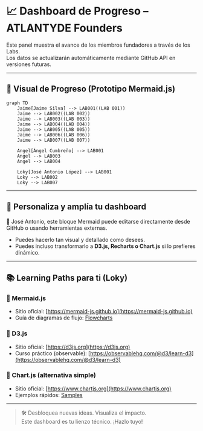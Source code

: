 # 📈 Dashboard de Progreso – ATLANTYDE Founders

Este panel muestra el avance de los miembros fundadores a través de los Labs.  
Los datos se actualizarán automáticamente mediante GitHub API en versiones futuras.

---

## 🌊 Visual de Progreso (Prototipo Mermaid.js)

```mermaid
graph TD
    Jaime[Jaime Silva] --> LAB001((LAB 001))
    Jaime --> LAB002((LAB 002))
    Jaime --> LAB003((LAB 003))
    Jaime --> LAB004((LAB 004))
    Jaime --> LAB005((LAB 005))
    Jaime --> LAB006((LAB 006))
    Jaime --> LAB007((LAB 007))

    Angel[Ángel Cumbreño] --> LAB001
    Angel --> LAB003
    Angel --> LAB004

    Loky[José Antonio López] --> LAB001
    Loky --> LAB002
    Loky --> LAB007
```

---

## 🔧 Personaliza y amplía tu dashboard

🎨 José Antonio, este bloque Mermaid puede editarse directamente desde GitHub o usando herramientas externas.

- Puedes hacerlo tan visual y detallado como desees.
- Puedes incluso transformarlo a **D3.js, Recharts o Chart.js** si lo prefieres dinámico.

---

## 📚 Learning Paths para ti (Loky)

### 📘 Mermaid.js
- Sitio oficial: [https://mermaid-js.github.io](https://mermaid-js.github.io)
- Guía de diagramas de flujo: [Flowcharts](https://mermaid-js.github.io/mermaid/#/flowchart)

### 📘 D3.js
- Sitio oficial: [https://d3js.org](https://d3js.org)
- Curso práctico (observable): [https://observablehq.com/@d3/learn-d3](https://observablehq.com/@d3/learn-d3)

### 📘 Chart.js (alternativa simple)
- Sitio oficial: [https://www.chartjs.org](https://www.chartjs.org)
- Ejemplos rápidos: [Samples](https://www.chartjs.org/samples/latest/)

---

> 🛠️ Desbloquea nuevas ideas. Visualiza el impacto.  
> Este dashboard es tu lienzo técnico. ¡Hazlo tuyo!
